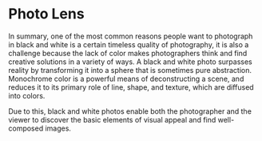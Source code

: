 # Photo Lens

In summary, one of the most common reasons people want to photograph in black and white is a certain timeless quality of photography, it is also a challenge because the lack of color makes photographers think and find creative solutions in a variety of ways. A black and white photo surpasses reality by transforming it into a sphere that is sometimes pure abstraction. Monochrome color is a powerful means of deconstructing a scene, and reduces it to its primary role of line, shape, and texture, which are diffused into colors.

Due to this, black and white photos enable both the photographer and the viewer to discover the basic elements of visual appeal and find well-composed images. 
